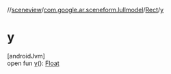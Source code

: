 //[sceneview](../../../index.md)/[com.google.ar.sceneform.lullmodel](../index.md)/[Rect](index.md)/[y](y.md)

# y

[androidJvm]\
open fun [y](y.md)(): [Float](https://kotlinlang.org/api/latest/jvm/stdlib/kotlin/-float/index.html)

